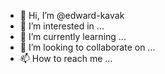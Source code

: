- 👋 Hi, I’m @edward-kavak
- 👀 I’m interested in ...
- 🌱 I’m currently learning ...
- 💞️ I’m looking to collaborate on ...
- 📫 How to reach me ...

<!---
edward-kavak/edward-kavak is a ✨ special ✨ repository because its `README.md` (this file) appears on your GitHub profile.
You can click the Preview link to take a look at your changes.
--->
